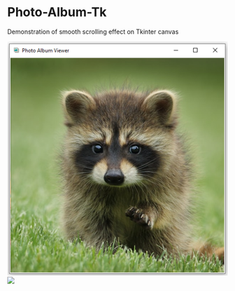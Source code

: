 # Photo-Album-Tk
 Demonstration of smooth scrolling effect on Tkinter canvas  
 
 ![](./screenshots/example1.PNG)  
 ![](./screenshots/example2.gif)
